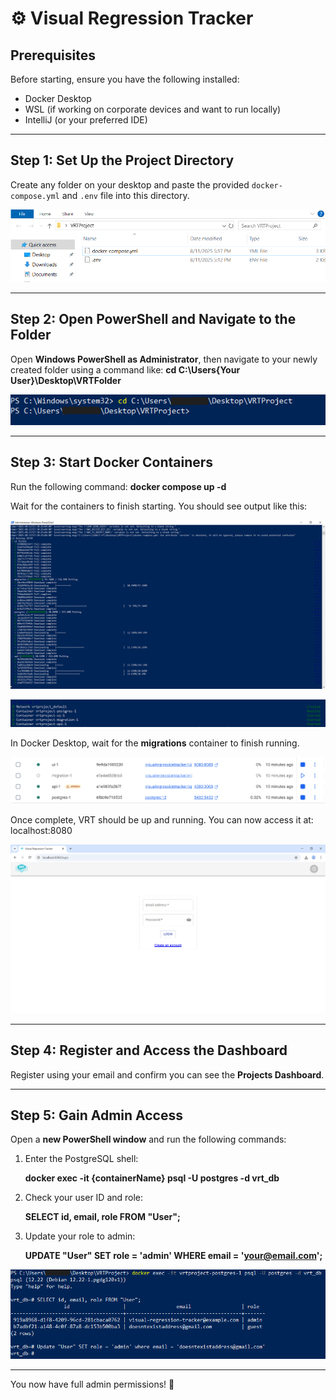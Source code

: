 # ⚙️ Visual Regression Tracker

## Prerequisites

Before starting, ensure you have the following installed:

- Docker Desktop  
- WSL (if working on corporate devices and want to run locally)  
- IntelliJ (or your preferred IDE)

---

## Step 1: Set Up the Project Directory

Create any folder on your desktop and paste the provided `docker-compose.yml` and `.env` file into this directory.

![FolderImage](GitImages/1.PNG)

---

## Step 2: Open PowerShell and Navigate to the Folder

Open **Windows PowerShell as Administrator**, then navigate to your newly created folder using a command like: **cd C:\Users{Your User}\Desktop\VRTFolder**


![PowerShell_1](GitImages/2_.PNG)

---

## Step 3: Start Docker Containers

Run the following command: **docker compose up -d**


Wait for the containers to finish starting. You should see output like this:

![VRT_Install_1](GitImages/3.PNG)

![VRT_Install_2](GitImages/4.PNG)

In Docker Desktop, wait for the **migrations** container to finish running.

![Docker_Photo_1](GitImages/5.PNG)

Once complete, VRT should be up and running. You can now access it at: localhost:8080


![VRT_Running](GitImages/6.PNG)

---

## Step 4: Register and Access the Dashboard

Register using your email and confirm you can see the **Projects Dashboard**.

---

## Step 5: Gain Admin Access

Open a **new PowerShell window** and run the following commands:

1. Enter the PostgreSQL shell:

   **docker exec -it {containerName} psql -U postgres -d vrt_db**


2. Check your user ID and role:

   **SELECT id, email, role FROM "User";**


3. Update your role to admin:

   **UPDATE "User" SET role = 'admin' WHERE email = 'your@email.com';**


![Postgres_Commands](GitImages/7_.PNG)

---

You now have full admin permissions! 🎉






